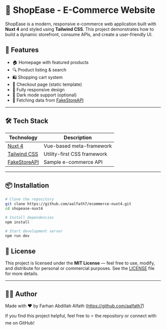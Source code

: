 # 🛒 ShopEase - E-Commerce Website

ShopEase is a modern, responsive e-commerce web application built with **Nuxt 4** and styled using **Tailwind CSS**. This project demonstrates how to build a dynamic storefront, consume APIs, and create a user-friendly UI.

## 🚀 Features

- 🏠 Homepage with featured products
- 🔍 Product listing & search
- 🛍️ Shopping cart system
- 🧾 Checkout page (static template)
- 📱 Fully responsive design
- 🌙 Dark mode support (optional)
- 🔧 Fetching data from [FakeStoreAPI](https://fakestoreapi.com)

---

## 🛠️ Tech Stack

| Technology                               | Description                 |
| ---------------------------------------- | --------------------------- |
| [Nuxt 4](https://nuxt.com)               | Vue-based meta-framework    |
| [Tailwind CSS](https://tailwindcss.com)  | Utility-first CSS framework |
| [FakeStoreAPI](https://fakestoreapi.com) | Sample e-commerce API       |

---

## 📦 Installation

```bash
# Clone the repository
git clone https://github.com/aalfath7/ecommerce-nuxt4.git
cd shopease-nuxt4

# Install dependencies
npm install

# Start development server
npm run dev
```

## 📄 License

This project is licensed under the **MIT License** — feel free to use, modify, and distribute for personal or commercial purposes. See the [LICENSE](LICENSE) file for more details.

---

## 👨‍💻 Author

Made with ❤️ by Farhan Abdillah Alfath (https://github.com/aalfath7)

If you find this project helpful, feel free to ⭐️ the repository or connect with me on GitHub!
